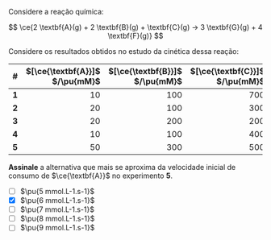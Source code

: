 Considere a reação química:

$$
\ce{2 \textbf{A}(g) + 2 \textbf{B}(g) + \textbf{C}(g) -> 3 \textbf{G}(g) + 4 \textbf{F}(g)}
$$


Considere os resultados obtidos no estudo da cinética dessa reação:

| # | $[\ce{\textbf{A}}]$ $/\pu{mM}$ | $[\ce{\textbf{B}}]$ $/\pu{mM}$ | $[\ce{\textbf{C}}]$ $/\pu{mM}$ | $r_{\ce{\textbf{G}}}$ $/(\pu{mM.s-1})$ |
|---|--:|--:|--:|--:|
| **1** | $10$ | $100$ | $700$ |  $2$ |
| **2** | $20$ | $100$ | $300$ |  $4$ |
| **3** | $20$ | $200$ | $200$ | $16$ |
| **4** | $10$ | $100$ | $400$ |  $2$ |
| **5** | $50$ | $300$ | $500$ |    |

**Assinale** a alternativa que mais se aproxima da velocidade inicial de consumo de $\ce{\textbf{A}}$ no experimento **5**.

- [ ] $\pu{5 mmol.L-1.s-1}$
- [x] $\pu{6 mmol.L-1.s-1}$
- [ ] $\pu{7 mmol.L-1.s-1}$
- [ ] $\pu{8 mmol.L-1.s-1}$
- [ ] $\pu{9 mmol.L-1.s-1}$